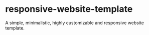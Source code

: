 # responsive-website-template
A simple, minimalistic, highly customizable and responsive website template.
